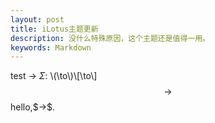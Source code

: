 ```yaml
---
layout: post
title: iLotus主题更新
description: 没什么特殊原因，这个主题还是值得一用。
keywords: Markdown
---
```



test $\to$ $\Sigma$: \\(\to\\)\\[\to\\]
$$\to$$ hello,\$$\to$$.